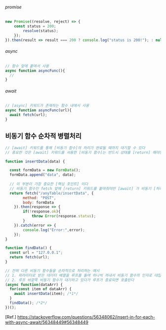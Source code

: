 ###### promise
```js
new Promise((resolve, reject) => {
	const status = 200;	
	    resolve(status);
	});
}).then(result => result === 200 ? console.log("status is 200!"); : null);
```  
###### async
```js
// 함수 앞에 붙여서 사용
async function asyncFunc(){
  //
}
```
###### await
```js
// [async] 키워드가 존재하는 함수 내에서 사용
async function asyncFunc(url){
  await fetch(url);
}
```
## 비동기 함수 순차적 병렬처리
```js
// [await] 키워드를 통해 [비동기 함수]의 처리가 완료될 때까지 대기할 수 있다
// 중요한 것은 [await] 키워드를 사용한 [비동기 함수]는 반드시 상태를 [return] 해야만 올바르게 작동한다

function insertData(data) {

  const formData = new FormData();
  formData.append("data", data);
  
  // 이 부분이 가장 중요한 [핵심 포인트] 이다
  // 비동기 함수인 fetch 앞에 [return] 키워드를 붙여줘야만 [await] 가 비동기 [처리상태]를 알 수 있다
  return fetch("/anyTable/insertData", {
		method: "POST",
		body: formData
	}).then(response => {
		if(!response.ok){
			throw Error(response.status);
		}
	}).catch(error => {
		console.log("Error:",error);
	});
}

function findData() {
  const url = "127.0.0.1";
  return fetch(url);
}

// 전혀 다른 비동기 함수들을 순차적으로 처리하는 예시
// 1. 파라미터로 받은 데이터 배열을 루프를 돌며 하나씩 꺼내서 비동기 함수의 인자로 대입하여 [순차적]으로 호출
// 2. 루프 바깥쪽 비동기 함수가 대기하고 있다가 루프가 종료되면 호출된다
(async function(dataArr) {
  for(const item of dataArr) {
    await insertData(item); /*1*/
  }
  findData(); /*2*/
})();
```
[Ref.] https://stackoverflow.com/questions/56348062/insert-in-for-each-with-async-await/56348449#56348449
